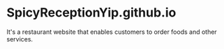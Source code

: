 # SpicyReceptionYip.github.io
It's a restaurant website that enables customers to order foods and other services.
